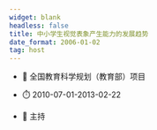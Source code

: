 ```yaml
---
widget: blank
headless: false
title: 中小学生视觉表象产生能力的发展趋势
date_format: 2006-01-02
tag: host
---
```



- :notebook: 全国教育科学规划（教育部）项目

- :stopwatch: 2010-07-01-2013-02-22

- :boy: 主持